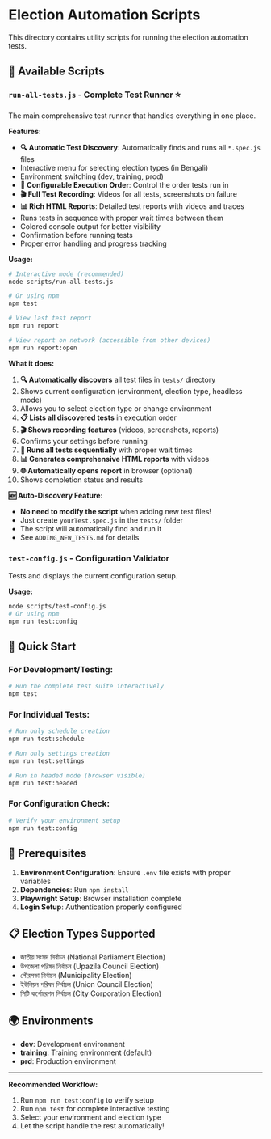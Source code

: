 # Election Automation Scripts

This directory contains utility scripts for running the election automation tests.

## 📁 Available Scripts

### `run-all-tests.js` - Complete Test Runner ⭐

The main comprehensive test runner that handles everything in one place.

**Features:**

- **🔍 Automatic Test Discovery**: Automatically finds and runs all `*.spec.js` files
- Interactive menu for selecting election types (in Bengali)
- Environment switching (dev, training, prod)
- **🎯 Configurable Execution Order**: Control the order tests run in
- **🎬 Full Test Recording**: Videos for all tests, screenshots on failure
- **📊 Rich HTML Reports**: Detailed test reports with videos and traces
- Runs tests in sequence with proper wait times between them
- Colored console output for better visibility
- Confirmation before running tests
- Proper error handling and progress tracking

**Usage:**

```bash
# Interactive mode (recommended)
node scripts/run-all-tests.js

# Or using npm
npm test

# View last test report
npm run report

# View report on network (accessible from other devices)
npm run report:open
```

**What it does:**

1. **🔍 Automatically discovers** all test files in `tests/` directory
2. Shows current configuration (environment, election type, headless mode)
3. Allows you to select election type or change environment
4. **📋 Lists all discovered tests** in execution order
5. **🎬 Shows recording features** (videos, screenshots, reports)
6. Confirms your settings before running
7. **🔄 Runs all tests sequentially** with proper wait times
8. **📊 Generates comprehensive HTML reports** with videos
9. **🌐 Automatically opens report** in browser (optional)
10. Shows completion status and results

**🆕 Auto-Discovery Feature:**

- **No need to modify the script** when adding new test files!
- Just create `yourTest.spec.js` in the `tests/` folder
- The script will automatically find and run it
- See `ADDING_NEW_TESTS.md` for details

### `test-config.js` - Configuration Validator

Tests and displays the current configuration setup.

**Usage:**

```bash
node scripts/test-config.js
# Or using npm
npm run test:config
```

## 🚀 Quick Start

### For Development/Testing:

```bash
# Run the complete test suite interactively
npm test
```

### For Individual Tests:

```bash
# Run only schedule creation
npm run test:schedule

# Run only settings creation
npm run test:settings

# Run in headed mode (browser visible)
npm run test:headed
```

### For Configuration Check:

```bash
# Verify your environment setup
npm run test:config
```

## 🔧 Prerequisites

1. **Environment Configuration**: Ensure `.env` file exists with proper variables
2. **Dependencies**: Run `npm install`
3. **Playwright Setup**: Browser installation complete
4. **Login Setup**: Authentication properly configured

## 📋 Election Types Supported

- জাতীয় সংসদ নির্বাচন (National Parliament Election)
- উপজেলা পরিষদ নির্বাচন (Upazila Council Election)
- পৌরসভা নির্বাচন (Municipality Election)
- ইউনিয়ন পরিষদ নির্বাচন (Union Council Election)
- সিটি কর্পোরেশন নির্বাচন (City Corporation Election)

## 🌍 Environments

- **dev**: Development environment
- **training**: Training environment (default)
- **prd**: Production environment

---

**Recommended Workflow:**

1. Run `npm run test:config` to verify setup
2. Run `npm test` for complete interactive testing
3. Select your environment and election type
4. Let the script handle the rest automatically!
